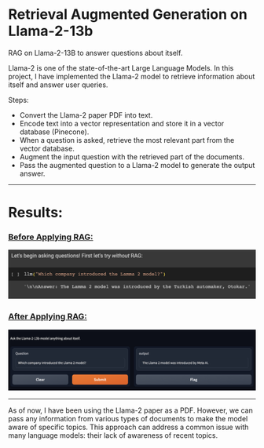 # Retrieval Augmented Generation on Llama-2-13b

RAG on Llama-2-13B to answer questions about itself.

Llama-2 is one of the state-of-the-art Large Language Models. 
In this project, I have implemented the Llama-2 model to retrieve information about itself and answer user queries.

Steps:

- Convert the Llama-2 paper PDF into text.
- Encode text into a vector representation and store it in a vector database (Pinecone).
- When a question is asked, retrieve the most relevant part from the vector database.
- Augment the input question with the retrieved part of the documents.
- Pass the augmented question to a Llama-2 model to generate the output answer.

---

# Results:

### **<u>Before Applying RAG:</u>**

![Before RAG Technique](images/Before.png)


### **<u>After Applying RAG:</u>**

![After Applying RAG Technique](images/gradio.png)

---

As of now, I have been using the Llama-2 paper as a PDF. 
However, we can pass any information from various types of documents to make the model aware of specific topics. 
This approach can address a common issue with many language models: their lack of awareness of recent topics.
